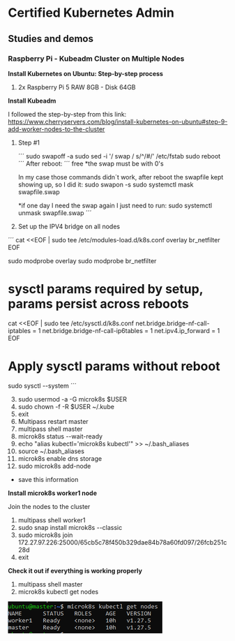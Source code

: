 # Certified Kubernetes Admin

## Studies and demos

### Raspberry Pi - Kubeadm Cluster on Multiple Nodes

**Install Kubernetes on Ubuntu: Step-by-step process**
1. 2x Raspberry Pi 5 RAW 8GB - Disk 64GB

**Install Kubeadm**

I followed the step-by-step from this link:
https://www.cherryservers.com/blog/install-kubernetes-on-ubuntu#step-9-add-worker-nodes-to-the-cluster


1. Step #1

    ´´´
    sudo swapoff -a
    sudo sed -i '/ swap / s/^/#/' /etc/fstab
    sudo reboot
    ´´´
    After reboot:
    ´´´
    free
    *the swap must be with 0's

    In my case those commands didn´t work, after reboot the swapfile kept showing up, so I did it:
    sudo swapon -s
    sudo systemctl mask swapfile.swap

    *if one day I need the swap again I just need to run: sudo systemctl unmask swapfile.swap
    ´´´

2. Set up the IPV4 bridge on all nodes

´´´
cat <<EOF | sudo tee /etc/modules-load.d/k8s.conf
overlay
br_netfilter
EOF

sudo modprobe overlay
sudo modprobe br_netfilter

# sysctl params required by setup, params persist across reboots
cat <<EOF | sudo tee /etc/sysctl.d/k8s.conf
net.bridge.bridge-nf-call-iptables  = 1
net.bridge.bridge-nf-call-ip6tables = 1
net.ipv4.ip_forward                 = 1
EOF

# Apply sysctl params without reboot
sudo sysctl --system
´´´

3. sudo usermod -a -G microk8s $USER
4. sudo chown -f -R $USER ~/.kube
5. exit
6. Multipass restart master
7. multipass shell master
8. microk8s status --wait-ready
9. echo "alias kubectl='microk8s kubectl'" >> ~/.bash_aliases
10. source ~/.bash_aliases
11. microk8s enable dns storage
12. sudo microk8s add-node
- save this information

**Install microk8s worker1 node**

Join the nodes to the cluster 

1. multipass shell worker1
2. sudo snap install microk8s --classic
3. sudo microk8s join 172.27.97.226:25000/65cb5c78f450b329dae84b78a60fd097/26fcb251c28d
4. exit

**Check it out if everything is working properly**

1. multipass shell master
2. microk8s kubectl get nodes

![Alt Text](/00-images/microk8s/micro1.PNG)